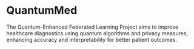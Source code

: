 # QuantumMed
The Quantum-Enhanced Federated Learning Project aims to improve healthcare diagnostics using quantum algorithms and privacy measures, enhancing accuracy and interpretability for better patient outcomes.
